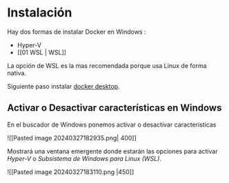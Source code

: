 # Instalación
Hay dos formas de instalar Docker en Windows :

- Hyper-V
- [[01 WSL | WSL]]

La opción de WSL es la mas recomendada porque usa Linux de forma nativa.

Siguiente paso instalar [docker desktop](https://www.docker.com/products/docker-desktop/).
## Activar o Desactivar características en Windows

En el buscador de Windows ponemos activar o desactivar características 

![[Pasted image 20240327182935.png| 400]]

Mostrará una ventana emergente donde estarán las opciones para activar _Hyper-V_ o _Subsistema de Windows para Linux (WSL)_.

![[Pasted image 20240327183110.png |450]]

